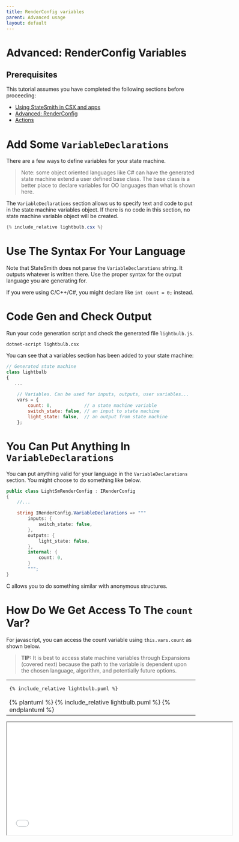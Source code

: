 ```yaml
---
title: RenderConfig variables
parent: Advanced usage
layout: default
---
```


# Advanced: RenderConfig Variables

## Prerequisites

This tutorial assumes you have completed the following sections before proceeding:
* [Using StateSmith in CSX and apps](/StateSmith/advanced/csx/)
* [Advanced: RenderConfig](/StateSmith/advanced/renderconfig/)
* [Actions](/StateSmith/statemachine_reference/actions/)


# Add Some `VariableDeclarations`
There are a few ways to define variables for your state machine.

> Note: some object oriented languages like C# can have the generated state machine extend a user defined base class. The base class is a better place to declare variables for OO languages than what is shown here.

The `VariableDeclarations` section allows us to specify text and code to put in the state machine variables object. If there is no code in this section,
no state machine variable object will be created.

```cs
{% include_relative lightbulb.csx %}
```



# Use The Syntax For Your Language
Note that StateSmith does not parse the `VariableDeclarations` string. It outputs whatever is written there. Use the proper syntax for the output language you are generating for.

If you were using C/C++/C#, you might declare like `int count = 0;` instead.




# Code Gen and Check Output
Run your code generation script and check the generated file `lightbulb.js`.
```
dotnet-script lightbulb.csx
```

You can see that a variables section has been added to your state machine:

```js
// Generated state machine
class lightbulb
{
   ...
    
    // Variables. Can be used for inputs, outputs, user variables...
    vars = {
        count: 0,            // a state machine variable
        switch_state: false, // an input to state machine
        light_state: false,  // an output from state machine
    };    
```





# You Can Put Anything In `VariableDeclarations`
You can put anything valid for your language in the `VariableDeclarations` section. You might choose to do something like below.

```cs
public class LightSmRenderConfig : IRenderConfig
{
    //...

    string IRenderConfig.VariableDeclarations => """
        inputs: {
            switch_state: false,
        },
        outputs: {
            light_state: false,
        },
        internal: {
            count: 0,
        }
        """;
}
```

C allows you to do something similar with anonymous structures.


# How Do We Get Access To The `count` Var?
For javascript, you can access the count variable using `this.vars.count` as shown below.

> **TIP:** It is best to access state machine variables through Expansions (covered next) because the path to the variable is dependent upon the chosen language, algorithm, and potentially future options.


<table>
<tr>
<td>
<pre>
{% include_relative lightbulb.puml %}
</pre>
</td>
</tr>
<tr>
<td>
{% plantuml %}
{% include_relative lightbulb.puml %}
{% endplantuml %}
</td>
</tr>
</table>


<iframe height="300" width="600" src="lightbulb.sim.html"></iframe>




